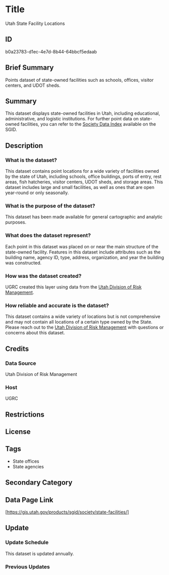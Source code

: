 # Title

Utah State Facility Locations

## ID

b0a23783-d1ec-4e7d-8b44-64bbcf5edaab

## Brief Summary

Points dataset of state-owned facilities such as schools, offices, visitor centers, and UDOT sheds.

## Summary

This dataset displays state-owned facilities in Utah, including educational, administrative, and logistic institutions. For further point data on state-owned facilities, you can refer to the [Society Data Index](https://gis.utah.gov/products/sgid/society/) available on the SGID.

## Description

### What is the dataset?

This dataset contains point locations for a wide variety of facilities owned by the state of Utah, including schools, office buildings, ports of entry, rest areas, fish hatcheries, visitor centers, UDOT sheds, and storage areas. This dataset includes large and small facilities, as well as ones that are open year-round or only seasonally.

### What is the purpose of the dataset?

This dataset has been made available for general cartographic and analytic purposes.

### What does the dataset represent?

Each point in this dataset was placed on or near the main structure of the state-owned facility. Features in this dataset include attributes such as the building name, agency ID, type, address, organization, and year the building was constructed.

### How was the dataset created?

UGRC created this layer using data from the [Utah Division of Risk Management](https://risk.utah.gov/).

### How reliable and accurate is the dataset?

This dataset contains a wide variety of locations but is not comprehensive and may not contain all locations of a certain type owned by the State. Please reach out to the [Utah Division of Risk Management](https://risk.utah.gov/contact-us/) with questions or concerns about this dataset.

## Credits

### Data Source

Utah Division of Risk Management

### Host

UGRC

## Restrictions

## License

## Tags

- State offices
- State agencies

## Secondary Category

## Data Page Link

[https://gis.utah.gov/products/sgid/society/state-facilities/]

## Update

### Update Schedule

This dataset is updated annually.

### Previous Updates
